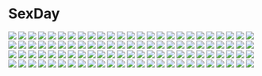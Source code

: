 # SexDay
![](https://konachan.com/jpeg/a76fbb61394e9bd26e5f2f09f86b6429/Konachan.com%20-%2079907%202girls%20animal_ears%20bunnygirl%20ichi_makoto%20inaba_tewi%20reisen_udongein_inaba%20sleeping%20tail%20touhou.jpg)
![](https://konachan.com/image/a089c51fb43cccc120a7d7994687c1f0/Konachan.com%20-%2033829%20blonde_hair%20panties%20sword%20tagme%20underwear%20weapon.jpg)
![](https://konachan.com/image/f1803b825eb4b1c615cdc4d211fb71ac/Konachan.com%20-%20117597%20aoi_kimi%20kyoukai_senjou_no_horizon.jpg)
![](https://konachan.com/image/d40353897ed08f08aaaedfb73d96a4f7/Konachan.com%20-%2018403%20rozen_maiden%20souseiseki%20suiseiseki.jpg)
![](https://konachan.com/image/3592779492346875a62b4e82440d9848/Konachan.com%20-%20138385%20a_channel%20nishi_yuuko%20tennoji_nagisa.jpg)
![](https://konachan.com/image/0c8381eee79c3b476e16544feaede466/Konachan.com%20-%2024108%20elfen_lied%20nana_%28elfen_lied%29%20pink_eyes%20pink_hair%20ribbons%20short_hair.jpg)
![](https://konachan.com/image/c752bc51df5ab2ebab8190571c7d47fc/Konachan.com%20-%20150374%20autumn%20dress%20green_hair%20japanese_clothes%20kochiya_sanae%20leaves%20miko%20moriya_suwako%20neko_%28yanshoujie%29%20rope%20touhou%20yasaka_kanako.jpg)
![](https://konachan.com/jpeg/1cd0435c832fbfc2d364898d53a554ab/Konachan.com%20-%20268246%20blonde_hair%20blue_eyes%20blush%20breasts%20long_hair%20navel%20n.g.%20nipples%20panties%20third-party_edit%20underwear%20white.jpg)
![](https://konachan.com/image/f61c63fdbd3b3c86edc0c6ce4eecfe32/Konachan.com%20-%2017068%20air_gear%20noyamano_ringo%20oh_great.jpg)
![](https://konachan.com/image/20e1409ac29f9d03e1c0b619bfe22377/Konachan.com%20-%20188095%20aa_megami-sama%20bondage%20gag%20shorts%20skuld%20stormcow.jpg)
![](https://konachan.com/jpeg/ba9cfc016e157a92a9b033837046246c/Konachan.com%20-%2082883%20ass%20cameltoe%20japanese_clothes%20kochiya_sanae%20masiroke%20miko%20panties%20touhou%20underwear%20white.jpg)
![](https://konachan.com/image/4a825cae20464fe0676482c53cdd8ebf/Konachan.com%20-%20189538%20breast_grab%20censored%20cum%20lactation%20sex%20tearju_lunatique%20to_love_ru.jpg)
![](https://konachan.com/image/4e680153ab687f57c911e3a4d44dd5ac/Konachan.com%20-%20245150%20animal%20black_eyes%20black_hair%20building%20cat%20clouds%20kazeno%20kneehighs%20long_hair%20original%20scenic%20school_uniform%20signed%20sky%20sunset%20train.jpg)
![](https://konachan.com/image/cbddec18ec4346162c9d72a508fc9ca7/Konachan.com%20-%20148919%20all_male%20close%20kagamine_len%20male%20tagme_%28artist%29%20vocaloid.jpg)
![](https://konachan.com/jpeg/066526238a33f128f81ce32951a94561/Konachan.com%20-%20109279%20hat%20headband%20purple_eyes%20red_hair%20ribbons%20school_uniform%20suzukaze_no_melt%20tenmaso%20tie%20tsubaki_nazuna.jpg)
![](https://konachan.com/image/8c37d1f8a997df52197838f5032f35c2/Konachan.com%20-%2089080%20animal_ears%20barefoot%20blue_eyes%20blue_hair%20catgirl%20cat_smile%20mani%20nude%20onka%20original%20tail.jpg)
![](https://konachan.com/jpeg/753a3ae7e42d926d2369491773c2011d/Konachan.com%20-%20283811%20breasts%20chain%20choker%20cleavage%20dress%20elbow_gloves%20fate_%28series%29%20gloves%20gray_hair%20long_hair%20navel%20ribbons%20signed%20thighhighs%20xin_%28moehime%29%20yellow_eyes.jpg)
![](https://konachan.com/jpeg/41010b1ad7dae37b73e6bc2c1a926557/Konachan.com%20-%20298202%20animal%20aqua_eyes%20fish%20kazenoko%20orange_hair%20original%20underwater%20water.jpg)
![](https://konachan.com/jpeg/5b60eaeb03f5cff2e19bd422ccde5292/Konachan.com%20-%20242529%20black_hair%20brown_eyes%20brown_hair%20car%20glasses%20kitashirakawa_anko%20loli%20long_hair%20male%20market%29%20ponytail%20servachok%20short_hair%20tamako_market.jpg)
![](https://konachan.com/image/04a7ce3821a1ef536138d794fb0632bc/Konachan.com%20-%20100575%20black_hair%20blush%20k-on%21%20nakano_azusa%20nozomi-y%20nude%20penis%20pussy%20sex%20spread_legs%20tears%20twintails%20uncensored.jpg)
![](https://konachan.com/image/f0339743e3066faf34299522be6eeee3/Konachan.com%20-%2075829%20heroman.jpg)
![](https://konachan.com/jpeg/200d1df4f2f74d8d6b63040ee2c807af/Konachan.com%20-%2034611%20duplicate%20hiiragi_kagami%20izumi_konata%20lucky_star.jpg)
![](https://konachan.com/jpeg/6b6c5b49c0e0b8d31934f46a71719758/Konachan.com%20-%20215848%202girls%20black_hair%20flowers%20leaves%20long_hair%20makadamixa%20original%20red_eyes%20school_uniform%20shoujo_ai%20skirt%20thighhighs.jpg)
![](https://konachan.com/image/d985dce0f5cdcf4b24c7343daadc487d/Konachan.com%20-%2037302%20bed%20feena_fam_earthlight%20hozumi_sayaka%20school_uniform%20thighhighs%20yoake_mae_yori_ruri_iro_na.jpg)
![](https://konachan.com/jpeg/f8b1428c1a1262f275242e2c4658fe46/Konachan.com%20-%20197370%20akatsuki_no_goei%20bikini%20blush%20breast_grab%20censored%20game_cg%20kanzaki_moe%20long_hair%20pussy%20swimsuit%20syangrila%20tomose_shunsaku%20water.jpg)
![](https://konachan.com/jpeg/3a110cf9f22aff2b34f85c8d99aa4fc5/Konachan.com%20-%20287766%20ass%20blush%20huyumitsu%20long_hair%20orange_eyes%20original%20ponytail%20purple_hair%20shorts%20skintight.jpg)
![](https://konachan.com/jpeg/777dc92a59820ccb73c4e7298fc6aa9e/Konachan.com%20-%2078812%20hatsune_miku%20miku_append%20twintails%20vocaloid.jpg)
![](https://konachan.com/jpeg/15ec111d55529665e498535f2f9ba8dd/Konachan.com%20-%20241382%20aqua_eyes%20bed%20bikini%20book%20brown_hair%20original%20swimsuit%20tama_satou.jpg)
![](https://konachan.com/image/597af87f7a2770ce5c754d090cb1114d/Konachan.com%20-%20166688%20aqua_eyes%20aqua_hair%20book%20glasses%20hatsune_miku%20jinichi%20long_hair%20thighhighs%20vocaloid.jpg)
![](https://konachan.com/jpeg/2908195a4524de79669a7718a2d49573/Konachan.com%20-%20260797%20aqua_eyes%20ass%20breasts%20green_hair%20long_hair%20nude%20ponytail%20sideboob%20sonozaki_mion%20tagme_%28artist%29%20tattoo%20third-party_edit%20undressing%20white.jpg)
![](https://konachan.com/jpeg/bc8a1feff4ad3afdf8ea37c90f8473df/Konachan.com%20-%20224623%20alisa_crowley%20amatsu_sasha%20any%20black_hair%20carol_mercuris%20dress%20game_cg%20hug%20long_hair%20sabbath-kun%20school_uniform%20wonder_fool%20yellow_eyes%20yugamo_azuki.jpg)
![](https://konachan.com/image/b1226baea8d7b0df97407d7c5cce2b14/Konachan.com%20-%2021319%20atashi%20chii%20chobits.jpg)
![](https://konachan.com/image/ae5ba43f5a3311d0999a6b75cb72bf9f/Konachan.com%20-%2017917%20eyes_rutherford%20kanone_hilbert%20spiral.jpg)
![](https://konachan.com/jpeg/74b3f216593be28ecf3459bcdf45d188/Konachan.com%20-%20120519%20gundam_age%20gundam_%28series%29%20haro%20yurin_leciel.jpg)
![](https://konachan.com/image/02b388d4ea0204fac93529c4a9d0938e/Konachan.com%20-%2047801%20aika_s_granzchesta%20alicia_florence%20aria%20aria_pokoteng%20mizunashi_akari.jpg)
![](https://konachan.com/jpeg/c4315ad5a03cff7beff354a82053df9e/Konachan.com%20-%20121011%20game_cg%20leila_reginrave%20tel-o%20tentacle_lord.jpg)
![](https://konachan.com/image/1a8c11275cb7f39e582167111076c66e/Konachan.com%20-%20292114%20aliasing%20aqua_eyes%20asutora%20gloves%20gray_hair%20headband%20katana%20konpaku_youmu%20myon%20petals%20short_hair%20skirt%20sword%20touhou%20weapon.jpg)
![](https://konachan.com/image/6cd5a4da7ed7d03bead0816d09369127/Konachan.com%20-%20121857%20bra%20breasts%20cleavage%20izuru_%28timbermetal%29%20mecha%20panties%20pink_hair%20tagme%20thighhighs%20underwear.jpg)
![](https://konachan.com/image/8129aeef3583ebe1ab446f87c001ecc0/Konachan.com%20-%20294322%20industrial%20night%20nobody%20original%20scenic%20sky%20stars%20tokyogenso%20train%20watermark.jpg)
![](https://konachan.com/image/4e00ef7aba5d55a67cc8e548b7415863/Konachan.com%20-%2050924%20black_eyes%20black_hair%20bloomers%20gym_uniform%20kara_no_shoujo%20kuchiki_touko%20navel%20shorts%20sugina_miki.jpg)
![](https://konachan.com/image/0d97dbe9438402aaa0b3d29bc2e38b40/Konachan.com%20-%20281529%20.live%202girls%20alexmaster%20aqua_eyes%20blonde_hair%20bow%20breasts%20brown_hair%20cleavage%20green_eyes%20kongou_iroha%20long_hair%20miko%20school_uniform%20twintails.jpg)
![](https://konachan.com/image/c22f836530f47fcf48f8355248dbd2b1/Konachan.com%20-%20124672%20hidamari_sketch%20hiro%20miyako%20nazuna%20nori%20sae%20ume%20yuno.jpg)
![](https://konachan.com/image/0e0d903790f90da7f1ffdea81579c6ef/Konachan.com%20-%20186371%20aqua_eyes%20black_hair%20dress%20original%20sumiobunnya.jpg)
![](https://konachan.com/image/9899617178649ebf7503703e9da01c07/Konachan.com%20-%2074585%20barefoot%20blue_hair%20cirno%20maki_%28natoriumu%29%20touhou.jpg)
![](https://konachan.com/image/4596fc0d3c54e17450112b1c3ec65d12/Konachan.com%20-%2081373%20amane_suzuha%20faris_nyannyan%20kiryuu_moeka%20makise_kurisu%20okabe_rintarou%20shiina_mayuri%20steins%3Bgate%20urushibara_ruka.jpg)
![](https://konachan.com/jpeg/84c383dd4a19f1edeb66a31690f67ac8/Konachan.com%20-%2084735%20atelier_rorona%20atelier_totori%20dress%20gloves%20gray_hair%20hat%20kishida_mel%20long_hair%20male%20zoom_layer.jpg)
![](https://konachan.com/image/1078e2d4329dea42c19b06935a52d32d/Konachan.com%20-%20155426%20black_hair%20catgirl0926%20crying%20goggles%20green_hair%20gumi%20long_hair%20mosaic_roll_%28vocaloid%29%20pantyhose%20skirt%20vocaloid.jpg)
![](https://konachan.com/jpeg/e98a44342a5c28725bd42573b0c6da87/Konachan.com%20-%2060569%20cube%20game_cg%20kanekiyo_miwa%20natsu_no_ame%20night%20panties%20segawa_rikako%20sky%20tagme%20underwear.jpg)
![](https://konachan.com/image/ae608b2f0ff19274d503473fc7216414/Konachan.com%20-%20206939%20aqua_eyes%20ceru%20dress%20flowers%20long_hair%20megurine_luka%20paper%20petals%20pink_hair%20vocaloid.jpg)
![](https://konachan.com/image/a57cb778e7b6a9cac60c286029d87abe/Konachan.com%20-%2062439%20abhar%20blonde_hair%20blue_eyes%20blush%20clouds%20hanami_mariya%20headphones%20microphone%20misaki_kurehito%20school_uniform%20short_hair%20sky.jpg)
![](https://konachan.com/jpeg/faa0efe87e7a21f1746fb3c462e19e4c/Konachan.com%20-%20254562%20ayukawa_madoka%20black_hair%20breasts%20genya67%20green_eyes%20kimagure_orange_road%20long_hair%20night%20no_bra%20sideboob.jpg)
![](https://konachan.com/image/67c9742cb7be75eb532a8b43b946eee1/Konachan.com%20-%2098661%20akemi_homura%20charlotte_%28mahou_shoujo_madoka_magica%29%20chibi%20kaname_madoka%20kisha_%28quo_inari_taisha%29%20mahou_shoujo_madoka_magica%20miki_sayaka.jpg)
![](https://konachan.com/image/3078a52ae6807701276f2464437155c9/Konachan.com%20-%2069048%20blush%20brown_hair%20kantoku%20orange_hair%20purple_eyes%20red_eyes%20ribbons%20scarf%20school_uniform%20thighhighs%20twintails.jpg)
![](https://konachan.com/image/28556b98a8347ded0e46ef57bb796f4a/Konachan.com%20-%20197559%20animal_ears%20black_hair%20breasts%20bunny_ears%20bunnygirl%20cleavage%20dress%20katou_megumi%20lafy_%28riole924%29%20saenai_heroine_no_sodatekata%20short_hair%20thighhighs.jpg)
![](https://konachan.com/image/f6cf7c3824807b82555c1c3ff3c1303c/Konachan.com%20-%20231555%20all_male%20bandage%20black_hair%20book%20bungou_stray_dogs%20cheese_kang%20dazai_osamu%20flowers%20male%20short_hair.jpg)
![](https://konachan.com/image/bddeb762644779ba71ab09b2456f356f/Konachan.com%20-%20228486%20aliasing%20blonde_hair%20bodysuit%20breasts%20collar%20fate_extra%20flowers%20green_eyes%20headdress%20instrument%20jh%20leaves%20no_bra%20petals%20piano%20rose%20thighhighs.jpg)
![](https://konachan.com/image/f49d9a5e7c34d883d622e06db8749816/Konachan.com%20-%20117900%20dress%20gia%20original%20white%20white_hair.jpg)
![](https://konachan.com/image/90ea4d5f70dedcfdcbce0dc73ca3eebd/Konachan.com%20-%2050873%20akiyama_mio%20k-on%21.jpg)
![](https://konachan.com/image/c069bdb17f4a9e3d53a04677135b5dd3/Konachan.com%20-%20197271%20aino_minako%20blonde_hair%20blue_eyes%20blue_hair%20brown_hair%20flowers%20group%20hino_rei%20kino_makoto%20mizuno_ami%20moon%20sailor_mars%20sailor_moon%20twintails.jpg)
![](https://konachan.com/jpeg/6bf9ea7f2281631aae2e519d69a1a15c/Konachan.com%20-%20148724%20aqua_eyes%20black_hair%20black_rock_shooter%20black_rock_shooter_arcana%20cropped%20elder_caster%20hat%20jpeg_artifacts%20taiki_%28luster%29.jpg)
![](https://konachan.com/jpeg/4c42508de1c1b38d80c4d574fffb7ceb/Konachan.com%20-%20250004%20artoria_pendragon_%28all%29%20blush%20breasts%20cape%20fate_grand_order%20fate_%28series%29%20gloves%20headdress%20navel%20popsicle%20stem%20thighhighs%20yellow_eyes.jpg)
![](https://konachan.com/jpeg/f9ffbc4231edfcbcce1d293522c98980/Konachan.com%20-%20109426%20blush%20brown_eyes%20clochette%20game_cg%20himekawa_fuuka%20japanese_clothes%20kamikaze_explorer%20long_hair%20oshiki_hitoshi.jpg)
![](https://konachan.com/image/d1832d62854107eb8adb9cd0a4f64d5d/Konachan.com%20-%2039385%20kanna_bismarch%20marion_phauna%20matilda_matisse%20shaman_king.jpg)
![](https://konachan.com/image/66a1c2aadf07720ac54fd73cf5cf04e9/Konachan.com%20-%20143841%20blue_hair.jpg)
![](https://konachan.com/image/20756aca5d1c5ea2eb93cfb395168280/Konachan.com%20-%20122756%20blood%20kochiya_sanae%20monochrome%20touhou%20yoshioka_yoshiko.gif)
![](https://konachan.com/image/d9a4f591850144ad70ae3703c4909c3e/Konachan.com%20-%20278452%20blue_eyes%20blue_hair%20eyepatch%20gloves%20goggles%20group%20gumi%20hat%20kaito%20male%20meiko%20military%20ponytail%20red_hair%20rikko157%20twintails%20uniform%20vocaloid%20wristwear.jpg)
![](https://konachan.com/image/c302d2ced1c79917b4b9ba4798891f7a/Konachan.com%20-%2087637%20animal%20bird%20bow%20brown_eyes%20brown_hair%20dress%20food%20hakurei_reimu%20japanese_clothes%20long_hair%20miko%20pocky%20pocoyb%20sky%20sunset%20torii%20touhou.jpg)
![](https://konachan.com/image/5058ba091cf66ef52b40d9212223985b/Konachan.com%20-%20101380%20brown_hair%20close%20mitsunari%20petals%20sayoko%20sayonara_memories%20scarf%20tears.jpg)
![](https://konachan.com/jpeg/000d3441702219f794d8527ceda32281/Konachan.com%20-%20246925%20anthropomorphism%20apron%20headdress%20japanese_clothes%20kamikaze_%28kancolle%29%20kantai_collection%20long_hair%20purple_eyes%20purple_hair%20waitress%20white.jpg)
![](https://konachan.com/image/e4c5f6c16ea8c242ea980225eaf5c332/Konachan.com%20-%20233034%202girls%20black_eyes%20bow%20breasts%20cleavage%20couch%20dress%20food%20headband%20long_hair%20pantyhose%20purple_eyes%20purple_hair%20short_hair%20thighhighs%20wristwear.jpg)
![](https://konachan.com/image/2d0a37f4163aa60257ab403aa522dffa/Konachan.com%20-%20193943%20bunbun%20jpeg_artifacts%20yuuki_yuuna%20yuuki_yuuna_wa_yuusha_de_aru.jpg)
![](https://konachan.com/image/b1e8d484a5fc57db7bb74afae7cb0563/Konachan.com%20-%2077856%20animal_ears%20bunny_ears%20bunnygirl%20fang%20gun%20nopan%20original%20red_eyes%20weapon.jpg)
![](https://konachan.com/jpeg/aaba9e99223d765dbdaf958f54b11dfd/Konachan.com%20-%20120817%20crying%20game_cg%20ninomae_sakura%20shunki_gentei_poco_a_poco.jpg)
![](https://konachan.com/jpeg/de5e1530cbbb9c20a337c06083b97269/Konachan.com%20-%20307847%20animal%20atdan%20azur_lane%20bird%20black_hair%20blush%20book%20breasts%20cropped%20demon%20horns%20leaves%20long_hair%20no_bra%20pantyhose%20skirt%20tree%20waifu2x%20wristwear.jpg)
![](https://konachan.com/image/eaea35c04b061c5a824641e7664d0e91/Konachan.com%20-%2072619%20bikini%20black_hair%20blue_eyes%20breast_hold%20breasts%20crossover%20green_eyes%20green_hair%20kuroi_mato%20long_hair%20scar%20skirt%20swimsuit%20twintails%20vocaloid%20yuri.jpg)
![](https://konachan.com/image/8b23ae453e97ad5eed3dd118f723e729/Konachan.com%20-%20215589%20blonde_hair%20brown_hair%20building%20chong_feigiap%20city%20male%20original%20scenic%20school_uniform.jpg)
![](https://konachan.com/image/868dd395eea46e773a4b26c0203b3d4a/Konachan.com%20-%20186927%20blush%20brown_hair%20glasses%20hat%20headphones%20hyuuga_azuri%20original%20red_eyes%20short_hair%20tie%20wristwear.jpg)
![](https://konachan.com/jpeg/ff8b8cf593b418070866bef1345789df/Konachan.com%20-%2033772%20chrono_crusade%20gray%20gun%20nun%20rosette_christopher%20weapon.jpg)
![](https://konachan.com/image/e176c1e720195f5e794ef4d0b511293b/Konachan.com%20-%20132692%20dress%20elbow_gloves%20gloves%20long_hair%20pink_hair%20red_eyes%20sword%20weapon%20yuna_%28rutera%29.jpg)
![](https://konachan.com/jpeg/5f25e190cf57a4786a463b80057930af/Konachan.com%20-%20143217%20bodysuit%20glasses%20gloves%20horizon_ariadust%20kyoukai_senjou_no_horizon%20long_hair%20pantyhose%20reon_nowon%20skintight%20white.jpg)
![](https://konachan.com/jpeg/4e0fbc679cef86dcdcabf231e3cd1efc/Konachan.com%20-%2050264%20oz_vessalius%20pandora_hearts.jpg)
![](https://konachan.com/image/2b744a25c2dbdf6fdc0fc9384d2ffc39/Konachan.com%20-%20194291%20book%20breasts%20building%20city%20cleavage%20computer%20drink%20food%20green_eyes%20headphones%20kumataka%20original%20paper%20pocky%20scenic%20stairs%20teddy_bear%20thighhighs.jpg)
![](https://konachan.com/jpeg/babd623dbdf841f22b12069ec553987c/Konachan.com%20-%20252269%20black_hair%20braids%20brown_hair%20game_cg%20gloves%20kirigaya_kazuto%20kiss%20long_hair%20male%20short_hair%20sword_art_online%20tagme_%28artist%29%20yuuki_asuna.jpg)
![](https://konachan.com/jpeg/4574c732ede74fccc9f2a2bec116570e/Konachan.com%20-%20153397%20black_hair%20dengeki_moeoh%20gloves%20long_hair%20nishieda%20original%20pink_eyes%20snow.jpg)
![](https://konachan.com/image/629cf8a3d8f6fed1c93f93a5b69b6e05/Konachan.com%20-%20192395%20ayase_eri%20blonde_hair%20blue_eyes%20blush%20bow%20choker%20elbow_gloves%20gloves%20hat%20love_live%21_school_idol_project%20ponytail%20snow%20sousouman%20stockings%20wand.jpg)
![](https://konachan.com/image/dbfaba3131a584b14c967451410e4e1a/Konachan.com%20-%20186658%20brown_hair%20chikuwa_%28glossymmmk%29%20fireworks%20night%20original%20school_uniform%20stars.jpg)
![](https://konachan.com/jpeg/5dff503aeefb735a1bf874a6cc15c056/Konachan.com%20-%20159693%20amagami%20ayatsuji_tsukasa%20black_hair%20brown_hair%20inomata_masami%20nakata_sae%20nanasaki_ai%20sakurai_rihoko%20scan%20tachibana_miya%20tanamachi_kaoru.jpg)
![](https://konachan.com/jpeg/0e48fe7d189d629e26232bbac83d9a2b/Konachan.com%20-%2049023%20tagme.jpg)
![](https://konachan.com/jpeg/63a7a6f32dee5380e5aedd55ef55c8d3/Konachan.com%20-%20153465%20animal_ears%20blonde_hair%20blush%20bodysuit%20dog_days%20erect_nipples%20foxgirl%20green_eyes%20ichi_makoto%20skintight%20tail%20thighhighs%20yukikaze_panettone.jpg)
![](https://konachan.com/image/f5b3d92d10529052e92a172d95cd48e9/Konachan.com%20-%2092322%20hazuki%20tsukuyomi_moon_phase.jpg)
![](https://konachan.com/image/e85666a3388816d37a0559400343cfa4/Konachan.com%20-%20133529%20agi_%28holic2007%29%20dress%20glasses%20group%20gumi%20hat%20hatsune_miku%20kagamine_len%20kagamine_rin%20male%20necklace%20shorts%20vocaloid.jpg)
![](https://konachan.com/image/4c7efb4c6098b198438099499c469238/Konachan.com%20-%20219879%20chinese_clothes%20chinese_dress%20honkai_impact%20raiden_mei.jpg)
![](https://konachan.com/image/7c2dabf0caf11aa65868da786d46fef6/Konachan.com%20-%20160315%20apple%20bandaid%20blood%20blue_hair%20bow%20cage%20chain%20collar%20cross%20dress%20flowers%20food%20fruit%20halo%20hat%20male%20original%20rained%20ribbons%20skirt%20tattoo%20tie%20trap.jpg)
![](https://konachan.com/image/5d872ea49ed5a5efadc413c5864e8fac/Konachan.com%20-%2030269%20itoshiki_nozomu%20sayonara_zetsubou_sensei.jpg)
![](https://konachan.com/jpeg/1b97bd57f69d7d9f7b6d16ee9ee7087c/Konachan.com%20-%20181115%20blue_hair%20braids%20brown_eyes%20gloves%20gun%20headphones%20long_hair%20ribbons%20roadrunner%20semi_%28ebs%29%20weapon.jpg)
![](https://konachan.com/image/666f9cf92e79333e1f749957f3e13bff/Konachan.com%20-%2021298%20chobits.jpg)
![](https://konachan.com/jpeg/7ef4f75994effd2ed25ee645ce241cb9/Konachan.com%20-%20126794%202girls%20blonde_hair%20blush%20breast_grab%20breasts%20brown_hair%20censored%20game_cg%20garter_belt%20inaba_yui%20nipples%20pero%20pussy%20short_hair%20stockings%20yuri.jpg)
![](https://konachan.com/image/532db1f3e2cf9d75e1828d00dc9a43bc/Konachan.com%20-%2064089%20dressing%20green_eyes%20pink_hair%20sakurano_kurimu%20school_uniform%20seitokai_no_ichizon%20thighhighs%20zoom_layer.jpg)
![](https://konachan.com/image/1c9a0939bbc92efb65a139bca09a5792/Konachan.com%20-%2026221%20arina_tanemura%20full_moon_wo_sagashite%20koyama_mitsuki.jpg)
![](https://konachan.com/jpeg/a9c6546054a16192dab0866bca9bd4be/Konachan.com%20-%20119699%20blush%20chibi%20cyan%20glasses%20no_bra%20red_eyes%20third-party_edit%20vocaloid%20yowane_haku.jpg)
